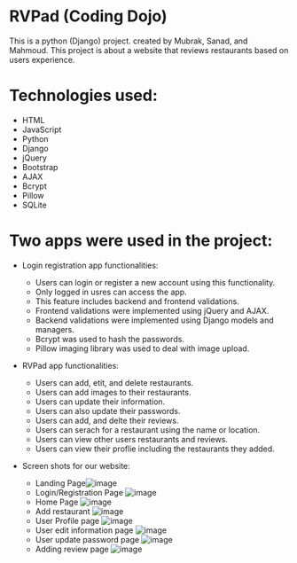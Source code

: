 # RVPad (Coding Dojo)
This is a python (Django) project. 
created by Mubrak, Sanad, and Mahmoud.
This project is about a website that reviews restaurants based on users experience.

# Technologies used:
  * HTML
  * JavaScript
  * Python
  * Django
  * jQuery
  * Bootstrap
  * AJAX
  * Bcrypt
  * Pillow
  * SQLite
  

# Two apps were used in the project:
  * Login registration app functionalities:
    * Users can login or register a new account using this functionality.
    * Only logged in usres can access the app.
    * This feature includes backend and frontend validations.
    * Frontend validations were implemented using jQuery and AJAX.
    * Backend validations were implemented using Django models and managers.
    * Bcrypt was used to hash the passwords.
    * Pillow imaging library was used to deal with image upload.
   
  * RVPad app functionalities:
    * Users can add, etit, and delete restaurants.
    * Users can add images to their restaurants.
    * Users can update their information.
    * Users can also update their passwords.
    * Users can add, and delte their reviews.
    * Users can serach for a restaurant using the name or location.
    * Users can view other users restaurants and reviews.
    * Users can view their proflie including the restaurants they added. 
    
* Screen shots for our website:  
    * Landing Page![image](https://user-images.githubusercontent.com/96618482/155888380-2377b545-cb95-404c-9a41-4cb0454ecb65.png)
    * Login/Registration Page ![image](https://user-images.githubusercontent.com/96618482/155888671-bb729adc-264b-43b4-a59a-2b5efc627237.png)
    * Home Page ![image](https://user-images.githubusercontent.com/96618482/155888793-c3d2aae3-61d7-42cd-a6c8-98fe00b66fd6.png)
    * Add restaurant ![image](https://user-images.githubusercontent.com/96618482/155888842-eb1176a9-22d9-4022-b7e1-ef8a89e3d5db.png)
    * User Profile page ![image](https://user-images.githubusercontent.com/96618482/155888939-feeedd01-7ad3-4910-babb-ceed320d425d.png)
    * User edit information page ![image](https://user-images.githubusercontent.com/96618482/155889005-bce3ccd0-3ca1-4b07-86b7-2a564e378df4.png)
    * User update password page ![image](https://user-images.githubusercontent.com/96618482/155889064-703416a6-ff6d-43bf-9ca1-cce3576b75a7.png)
    * Adding review page ![image](https://user-images.githubusercontent.com/96618482/155889104-10e86086-68f8-4743-a486-ba44605e6b5f.png)
    








   
